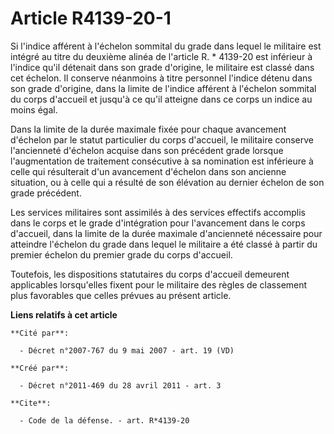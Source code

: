 # Article R4139-20-1

Si l'indice afférent à l'échelon sommital du grade dans lequel le militaire est intégré au titre du deuxième alinéa de
l'article R. * 4139-20 est inférieur à l'indice qu'il détenait dans son grade d'origine, le militaire est classé dans cet
échelon. Il conserve néanmoins à titre personnel l'indice détenu dans son grade d'origine, dans la limite de l'indice
afférent à l'échelon sommital du corps d'accueil et jusqu'à ce qu'il atteigne dans ce corps un indice au moins égal. 

Dans la limite de la durée maximale fixée pour chaque avancement d'échelon par le statut particulier du corps d'accueil, le
militaire conserve l'ancienneté d'échelon acquise dans son précédent grade lorsque l'augmentation de traitement consécutive à
sa nomination est inférieure à celle qui résulterait d'un avancement d'échelon dans son ancienne situation, ou à celle qui a
résulté de son élévation au dernier échelon de son grade précédent. 

Les services militaires sont assimilés à des services effectifs accomplis dans le corps et le grade d'intégration pour
l'avancement dans le corps d'accueil, dans la limite de la durée maximale d'ancienneté nécessaire pour atteindre l'échelon du
grade dans lequel le militaire a été classé à partir du premier échelon du premier grade du corps d'accueil. 

Toutefois, les dispositions statutaires du corps d'accueil demeurent applicables lorsqu'elles fixent pour le militaire des
règles de classement plus favorables que celles prévues au présent article.

**Liens relatifs à cet article**

	**Cité par**:

	  - Décret n°2007-767 du 9 mai 2007 - art. 19 (VD)

	**Créé par**:

	  - Décret n°2011-469 du 28 avril 2011 - art. 3

	**Cite**:

	  - Code de la défense. - art. R*4139-20
